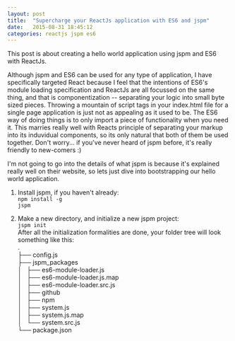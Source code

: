 ```yaml
---
layout: post
title:  "Supercharge your ReactJs application with ES6 and jspm"
date:   2015-08-31 18:45:12
categories: reactjs jspm es6
---
```

This post is about creating a hello world application using jspm and ES6 with ReactJs.
 
Although jspm and ES6 can be used for any type of application, I have specifically targeted React because I feel that the intentions of ES6's module loading specification and ReactJs are all focussed on the same thing, and that is componentization -- separating your logic into small byte sized pieces. Throwing a mountain of script tags in your index.html file for a single page application is just not as appealing as it used to be. The ES6 way of doing things is to only import a piece of functionality when you need it. This marries really well with Reacts principle of separating your markup into its induvidual components, so its only natural that both of them be used together. Don't worry... if you've never heard of jspm before, it's really friendly to new-comers :)

I'm not going to go into the details of what jspm is because it's explained really well on their website, so lets just dive into bootstrapping our hello world application.

1. Install jspm, if you haven't already:<br>
   <code>npm install -g jspm</code>
   
2. Make a new directory, and initialize a new jspm project:<br>
  <code>jspm init</code><br>
  After all the initialization formalities are done, your folder tree will look something like this:<br>
  .<br>
  ├── config.js<br>
  ├── jspm_packages<br>
  │   ├── es6-module-loader.js<br>
  │   ├── es6-module-loader.js.map<br>
  │   ├── es6-module-loader.src.js<br>
  │   ├── github<br>
  │   ├── npm<br>
  │   ├── system.js<br>
  │   ├── system.js.map<br>
  │   └── system.src.js<br>
  └── package.json<br>